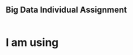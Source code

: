 ## Big Data Individual Assignment

``` Name: Oliyad Lemma      Id: DBUR/0809/12
  ```
# I am using  
